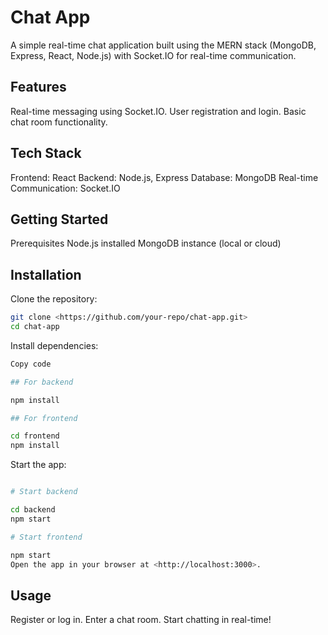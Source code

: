 # Chat App
A simple real-time chat application built using the MERN stack (MongoDB, Express, React, Node.js) with Socket.IO for real-time communication.

## Features
Real-time messaging using Socket.IO.
User registration and login.
Basic chat room functionality.

## Tech Stack
Frontend: React
Backend: Node.js, Express
Database: MongoDB
Real-time Communication: Socket.IO

## Getting Started
Prerequisites
Node.js installed
MongoDB instance (local or cloud)

## Installation
Clone the repository:


```bash
git clone <https://github.com/your-repo/chat-app.git>  
cd chat-app  
```

Install dependencies:

```bash
Copy code

## For backend  

npm install  

## For frontend  

cd frontend  
npm install  
```

Start the app:

```bash

# Start backend  

cd backend  
npm start  

# Start frontend  

npm start  
Open the app in your browser at <http://localhost:3000>.
```

## Usage

Register or log in.
Enter a chat room.
Start chatting in real-time!
